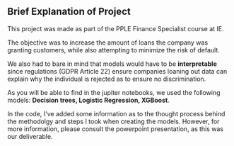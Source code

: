 ## Brief Explanation of Project 

This project was made as part of the PPLE Finance Specialist course at IE.

The objective was to increase the amount of loans the company was granting customers, while also attempting to minimize the risk of default. 

We also had to bare in mind that models would have to be **interpretable** since regulations (GDPR Article 22) ensure companies loaning out data can explain why the individual is rejected as to ensure no discrimination. 

As you will be able to find in the jupiter notebooks, we used the following models: **Decision trees, Logistic Regression, XGBoost**. 

In the code, I've added some information as to the thought process behind the methodolgy and steps I took when creating the models. However, for more information, please consult the powerpoint presentation, as this was our deliverable.  
